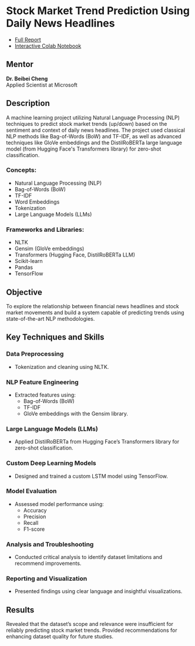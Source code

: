 # Stock Market Trend Prediction Using Daily News Headlines

- [Full Report](https://drive.google.com/file/d/1ZVjdSj-eas66aoXTC2nfnZLVbRHBB8jh/view?usp=drive_link)  
- [Interactive Colab Notebook](https://colab.research.google.com/drive/1csF-R6GsXo5oc8ChU33RyVfk_W8a4Kpo?usp=drive_link)  

## Mentor
**Dr. Beibei Cheng**  
Applied Scientist at Microsoft

## Description
A machine learning project utilizing Natural Language Processing (NLP) techniques to predict stock market trends (up/down) based on the sentiment and context of daily news headlines. The project used classical NLP methods like Bag-of-Words (BoW) and TF-IDF, as well as advanced techniques like GloVe embeddings and the DistilRoBERTa large language model (from Hugging Face's Transformers library) for zero-shot classification.

### Concepts:
- Natural Language Processing (NLP)
- Bag-of-Words (BoW)
- TF-IDF
- Word Embeddings
- Tokenization
- Large Language Models (LLMs)

### Frameworks and Libraries:
- NLTK
- Gensim (GloVe embeddings)
- Transformers (Hugging Face, DistilRoBERTa LLM)
- Scikit-learn
- Pandas
- TensorFlow

## Objective
To explore the relationship between financial news headlines and stock market movements and build a system capable of predicting trends using state-of-the-art NLP methodologies.

## Key Techniques and Skills

### Data Preprocessing
- Tokenization and cleaning using NLTK.

### NLP Feature Engineering
- Extracted features using:
  - Bag-of-Words (BoW)
  - TF-IDF
  - GloVe embeddings with the Gensim library.

### Large Language Models (LLMs)
- Applied DistilRoBERTa from Hugging Face’s Transformers library for zero-shot classification.

### Custom Deep Learning Models
- Designed and trained a custom LSTM model using TensorFlow.

### Model Evaluation
- Assessed model performance using:
  - Accuracy
  - Precision
  - Recall
  - F1-score

### Analysis and Troubleshooting
- Conducted critical analysis to identify dataset limitations and recommend improvements.

### Reporting and Visualization
- Presented findings using clear language and insightful visualizations.

## Results
Revealed that the dataset’s scope and relevance were insufficient for reliably predicting stock market trends. Provided recommendations for enhancing dataset quality for future studies.  
